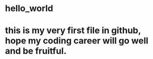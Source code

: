# hello_world
# this is my very first file in github, hope my coding career will go well and be fruitful.
